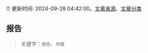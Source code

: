 :alarm_clock: 更新时间: 2024-09-28 04:42:00。[文章来源](/README.md)、[文章分类](/TAGS.md)

## 报告


> 关键字：`报告`、`月报`




